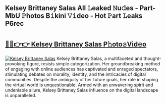 ## Kelsey Brittaney Salas All 𝙻eaked 𝙽u𝚍es - Part-MbU 𝙿hotos B𝚒kini 𝚅𝚒deo - Hot 𝙿art 𝙻eaks P6rec

# <h2><a href="http://ld4ztc.urlbe.top/?page=Kelsey+Brittaney+Salas">🔗🔗👉👉 Kelsey Brittaney Salas P𝚑oto𝚜Vid𝚎o</a></h2>

[![Kelsey Brittaney Salas](https://i.imgur.com/eBuTRDB.gif)](http://ld4ztc.urlbe.top/?page=Kelsey+Brittaney+Salas)
Kelsey Brittaney Salas, a multifaceted and thought-provoking figure, resists simple categorization. Her groundbreaking method of engaging with online audiences has captivated and enraged spectators, stimulating debates on morality, identity, and the intricacies of digital communities. Despite the ambiguity of her future goals, her role in shaping the virtual world is unquestionable. Armed with an unwavering spirit and undeniable allure, Kelsey Brittaney Salas influence on the digital landscape is unparalleled.
